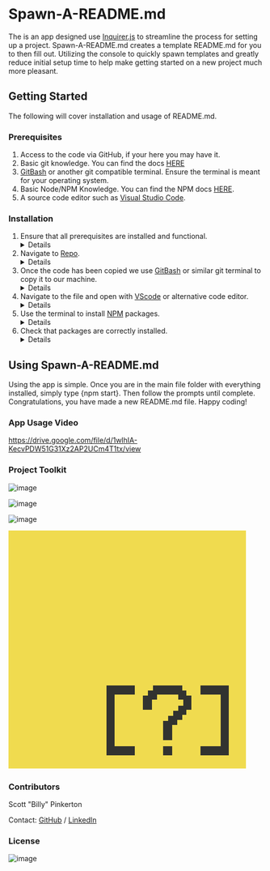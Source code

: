 # Spawn-A-README.md

The is an app designed use [Inquirer.js](https://www.npmjs.com/package/inquirer) to streamline the process for setting up a project. Spawn-A-README.md creates a template README.md for you to then fill out. Utilizing the console to quickly spawn templates and greatly reduce initial setup time to help make getting started on a new project much more pleasant.

## Getting Started

The following will cover installation and usage of README.md.

### Prerequisites

1. Access to the code via GitHub, if your here you may have it.
2. Basic git knowledge. You can find the docs [HERE](https://docs.github.com/en)
3. [GitBash](https://gitforwindows.org/) or another git compatible terminal. Ensure the terminal is meant for your   operating system.
4. Basic Node/NPM Knowledge. You can find the NPM docs [HERE](https://docs.npmjs.com/).
5. A source code editor such as [Visual Studio Code](https://code.visualstudio.com/docs).

### Installation

1. Ensure that all prerequisites are installed and functional.
   <details closed>
    <ul>
    <li> 
    You will need GitBash and VSCode or their system counterparts to not only run the program but also to install it.
    </li>
    </ul>
   </details> 
2. Navigate to [Repo](https://github.com/Protomancer/Spawn-A-README.md).
    <details closed>
    <ul>
    <li>
    Here you will see the green <>Code button in the upper right corner of the file container. Click the button and you can copy the repo with HTTPS or if you have SSH access you may use your SSH key.
    </li>
    </ul>
    </details>
3. Once the code has been copied we use [GitBash](https://gitforwindows.org/) or similar git terminal to copy it to our machine.
    <details closed>
    <ul>
    <li>
    Open your git terminal and type git clone then paste our copied repo to follow. </li>
    </ul>
    </details>
4. Navigate to the file and open with [VScode](https://code.visualstudio.com/docs) or alternative code editor.
    <details closed>
    <ul>
    <li>
    With VScode you can simply go to the file in your system, right click the file and choose open with VScode. Alternately, just use the in program prompts to find and open you file.
    </li>
    </ul>
    </details>
5. Use the terminal to install [NPM](https://docs.npmjs.com/) packages.
    <details closed>
    <ul>
    <li>
    Open the console in the main file by right clicking the file in the explorer in VScode. Once right clicked you with see an option to "open in integrated terminal". Click that option and if your bash is running with your VScode you should be able to be able to type {npm i} in the terminal. this should then install our inquirer package, if not try {npm i inquirer}.
    </li>
    </ul>
    </details>
6. Check that packages are correctly installed.
    <details closed>
    <ul>
    <li>
    At this point inquirer should be installed in your package.json file. If so were ready to start using Spawn-A-README.md. If not, refer to the documentation for git and NPM.
    </li>
    </ul>
    </details>

## Using Spawn-A-README.md

Using the app is simple. Once you are in the main file folder with everything installed, simply type {npm start}. Then follow the prompts until complete. Congratulations, you have made a new README.md file. Happy coding!

 ### App Usage Video
https://drive.google.com/file/d/1wlhIA-KecvPDW51G31Xz2AP2UCm4T1tx/view
 
### Project Toolkit

 ![image](https://img.shields.io/badge/JavaScript-F7DF1E?style=for-the-badge&logo=javascript&logoColor=black)

 ![image](https://img.shields.io/badge/GIT-E44C30?style=for-the-badge&logo=git&logoColor=white)

 ![image](https://img.shields.io/badge/VSCode-0078D4?style=for-the-badge&logo=visual%20studio%20code&logoColor=white)

 ![image](https://raw.githubusercontent.com/SBoudrias/Inquirer.js/master/assets/inquirer_readme.svg?sanitize=true)


### Contributors

Scott "Billy" Pinkerton

Contact: [GitHub](https://github.com/Protomancer) / [LinkedIn](https://www.linkedin.com/in/scott-billy-pinkerton/)


### License

![image](https://img.shields.io/badge/License-Apache_2.0-blue.svg)


